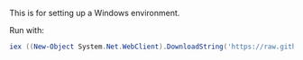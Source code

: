 This is for setting up a Windows environment.

Run with:

```powershell
iex ((New-Object System.Net.WebClient).DownloadString('https://raw.githubusercontent.com/joshgking/system-init/master/windows/setup.ps1'))
```
